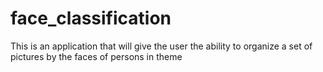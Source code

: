 # face_classification
 This is an application that will give the user the ability to organize a set of pictures by the faces of persons in theme

